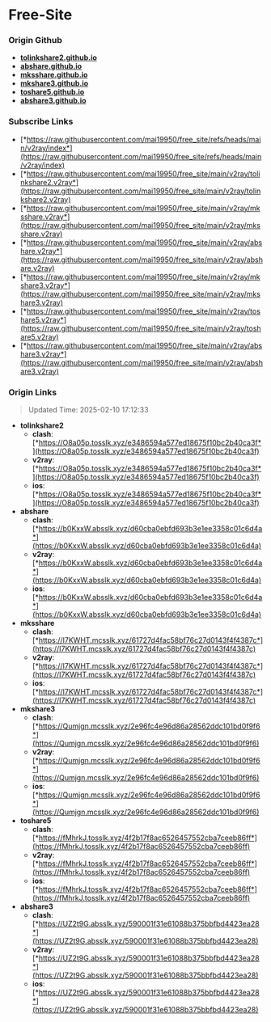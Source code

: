 # Free-Site

### Origin Github

- [**tolinkshare2.github.io**](https://github.com/tolinkshare2/tolinkshare2.github.io)
- [**abshare.github.io**](https://github.com/abshare/abshare.github.io)
- [**mksshare.github.io**](https://github.com/mksshare/mksshare.github.io)
- [**mkshare3.github.io**](https://github.com/mkshare3/mkshare3.github.io)
- [**toshare5.github.io**](https://github.com/toshare5/toshare5.github.io)
- [**abshare3.github.io**](https://github.com/abshare3/abshare3.github.io)

### Subscribe Links

- [*https://raw.githubusercontent.com/mai19950/free_site/refs/heads/main/v2ray/index*](https://raw.githubusercontent.com/mai19950/free_site/refs/heads/main/v2ray/index)
- [*https://raw.githubusercontent.com/mai19950/free_site/main/v2ray/tolinkshare2.v2ray*](https://raw.githubusercontent.com/mai19950/free_site/main/v2ray/tolinkshare2.v2ray)
- [*https://raw.githubusercontent.com/mai19950/free_site/main/v2ray/mksshare.v2ray*](https://raw.githubusercontent.com/mai19950/free_site/main/v2ray/mksshare.v2ray)
- [*https://raw.githubusercontent.com/mai19950/free_site/main/v2ray/abshare.v2ray*](https://raw.githubusercontent.com/mai19950/free_site/main/v2ray/abshare.v2ray)
- [*https://raw.githubusercontent.com/mai19950/free_site/main/v2ray/mkshare3.v2ray*](https://raw.githubusercontent.com/mai19950/free_site/main/v2ray/mkshare3.v2ray)
- [*https://raw.githubusercontent.com/mai19950/free_site/main/v2ray/toshare5.v2ray*](https://raw.githubusercontent.com/mai19950/free_site/main/v2ray/toshare5.v2ray)
- [*https://raw.githubusercontent.com/mai19950/free_site/main/v2ray/abshare3.v2ray*](https://raw.githubusercontent.com/mai19950/free_site/main/v2ray/abshare3.v2ray)

### Origin Links

> Updated Time: 2025-02-10 17:12:33

- **tolinkshare2**
  - **clash**: [*https://O8a05p.tosslk.xyz/e3486594a577ed18675f10bc2b40ca3f*](https://O8a05p.tosslk.xyz/e3486594a577ed18675f10bc2b40ca3f)
  - **v2ray**: [*https://O8a05p.tosslk.xyz/e3486594a577ed18675f10bc2b40ca3f*](https://O8a05p.tosslk.xyz/e3486594a577ed18675f10bc2b40ca3f)
  - **ios**: [*https://O8a05p.tosslk.xyz/e3486594a577ed18675f10bc2b40ca3f*](https://O8a05p.tosslk.xyz/e3486594a577ed18675f10bc2b40ca3f)
- **abshare**
  - **clash**: [*https://b0KxxW.absslk.xyz/d60cba0ebfd693b3e1ee3358c01c6d4a*](https://b0KxxW.absslk.xyz/d60cba0ebfd693b3e1ee3358c01c6d4a)
  - **v2ray**: [*https://b0KxxW.absslk.xyz/d60cba0ebfd693b3e1ee3358c01c6d4a*](https://b0KxxW.absslk.xyz/d60cba0ebfd693b3e1ee3358c01c6d4a)
  - **ios**: [*https://b0KxxW.absslk.xyz/d60cba0ebfd693b3e1ee3358c01c6d4a*](https://b0KxxW.absslk.xyz/d60cba0ebfd693b3e1ee3358c01c6d4a)
- **mksshare**
  - **clash**: [*https://I7KWHT.mcsslk.xyz/61727d4fac58bf76c27d0143f4f4387c*](https://I7KWHT.mcsslk.xyz/61727d4fac58bf76c27d0143f4f4387c)
  - **v2ray**: [*https://I7KWHT.mcsslk.xyz/61727d4fac58bf76c27d0143f4f4387c*](https://I7KWHT.mcsslk.xyz/61727d4fac58bf76c27d0143f4f4387c)
  - **ios**: [*https://I7KWHT.mcsslk.xyz/61727d4fac58bf76c27d0143f4f4387c*](https://I7KWHT.mcsslk.xyz/61727d4fac58bf76c27d0143f4f4387c)
- **mkshare3**
  - **clash**: [*https://Qumjgn.mcsslk.xyz/2e96fc4e96d86a28562ddc101bd0f9f6*](https://Qumjgn.mcsslk.xyz/2e96fc4e96d86a28562ddc101bd0f9f6)
  - **v2ray**: [*https://Qumjgn.mcsslk.xyz/2e96fc4e96d86a28562ddc101bd0f9f6*](https://Qumjgn.mcsslk.xyz/2e96fc4e96d86a28562ddc101bd0f9f6)
  - **ios**: [*https://Qumjgn.mcsslk.xyz/2e96fc4e96d86a28562ddc101bd0f9f6*](https://Qumjgn.mcsslk.xyz/2e96fc4e96d86a28562ddc101bd0f9f6)
- **toshare5**
  - **clash**: [*https://fMhrkJ.tosslk.xyz/4f2b17f8ac6526457552cba7ceeb86ff*](https://fMhrkJ.tosslk.xyz/4f2b17f8ac6526457552cba7ceeb86ff)
  - **v2ray**: [*https://fMhrkJ.tosslk.xyz/4f2b17f8ac6526457552cba7ceeb86ff*](https://fMhrkJ.tosslk.xyz/4f2b17f8ac6526457552cba7ceeb86ff)
  - **ios**: [*https://fMhrkJ.tosslk.xyz/4f2b17f8ac6526457552cba7ceeb86ff*](https://fMhrkJ.tosslk.xyz/4f2b17f8ac6526457552cba7ceeb86ff)
- **abshare3**
  - **clash**: [*https://UZ2t9G.absslk.xyz/590001f31e61088b375bbfbd4423ea28*](https://UZ2t9G.absslk.xyz/590001f31e61088b375bbfbd4423ea28)
  - **v2ray**: [*https://UZ2t9G.absslk.xyz/590001f31e61088b375bbfbd4423ea28*](https://UZ2t9G.absslk.xyz/590001f31e61088b375bbfbd4423ea28)
  - **ios**: [*https://UZ2t9G.absslk.xyz/590001f31e61088b375bbfbd4423ea28*](https://UZ2t9G.absslk.xyz/590001f31e61088b375bbfbd4423ea28)

